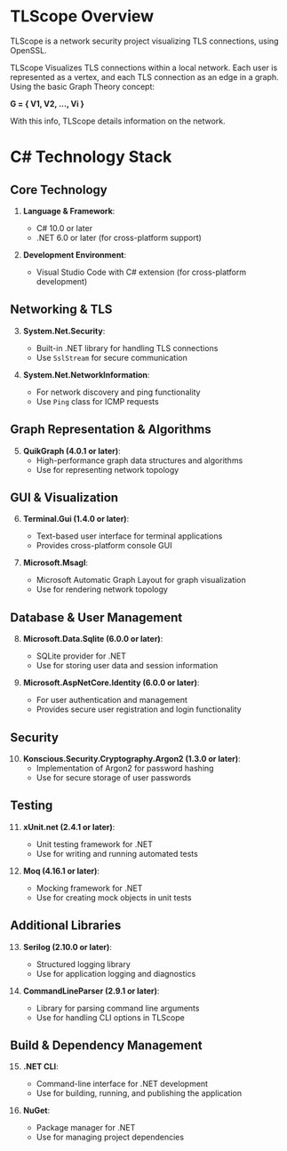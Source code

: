 # TLScope Overview

TLScope is a network security project visualizing TLS connections, using OpenSSL.

TLScope Visualizes TLS connections within a local network. Each user is represented as a vertex, and each TLS connection as an edge in a graph. Using the basic Graph Theory concept:

**G = { V1, V2, ..., Vi }**

With this info, TLScope details information on the network.

# C# Technology Stack

## Core Technology

1. **Language & Framework**: 
   - C# 10.0 or later
   - .NET 6.0 or later (for cross-platform support)

2. **Development Environment**:
   - Visual Studio Code with C# extension (for cross-platform development)

## Networking & TLS

3. **System.Net.Security**:
   - Built-in .NET library for handling TLS connections
   - Use `SslStream` for secure communication

4. **System.Net.NetworkInformation**:
   - For network discovery and ping functionality
   - Use `Ping` class for ICMP requests

## Graph Representation & Algorithms

5. **QuikGraph (4.0.1 or later)**:
   - High-performance graph data structures and algorithms
   - Use for representing network topology

## GUI & Visualization

6. **Terminal.Gui (1.4.0 or later)**:
   - Text-based user interface for terminal applications
   - Provides cross-platform console GUI

7. **Microsoft.Msagl**:
   - Microsoft Automatic Graph Layout for graph visualization
   - Use for rendering network topology

## Database & User Management

8. **Microsoft.Data.Sqlite (6.0.0 or later)**:
   - SQLite provider for .NET
   - Use for storing user data and session information

9. **Microsoft.AspNetCore.Identity (6.0.0 or later)**:
   - For user authentication and management
   - Provides secure user registration and login functionality

## Security

10. **Konscious.Security.Cryptography.Argon2 (1.3.0 or later)**:
    - Implementation of Argon2 for password hashing
    - Use for secure storage of user passwords

## Testing

11. **xUnit.net (2.4.1 or later)**:
    - Unit testing framework for .NET
    - Use for writing and running automated tests

12. **Moq (4.16.1 or later)**:
    - Mocking framework for .NET
    - Use for creating mock objects in unit tests

## Additional Libraries

13. **Serilog (2.10.0 or later)**:
    - Structured logging library
    - Use for application logging and diagnostics

14. **CommandLineParser (2.9.1 or later)**:
    - Library for parsing command line arguments
    - Use for handling CLI options in TLScope

## Build & Dependency Management

15. **.NET CLI**:
    - Command-line interface for .NET development
    - Use for building, running, and publishing the application

16. **NuGet**:
    - Package manager for .NET
    - Use for managing project dependencies

